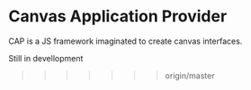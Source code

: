 # Canvas Application Provider


CAP is a JS framework imaginated to create canvas interfaces.

Still in devellopment
>>>>>>> origin/master
